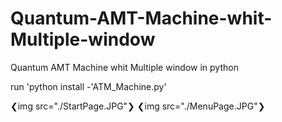 # Quantum-AMT-Machine-whit-Multiple-window
Quantum AMT Machine whit Multiple window in python

run 'python install -'ATM_Machine.py'

❮img src="./StartPage.JPG"❯
❮img src="./MenuPage.JPG"❯



